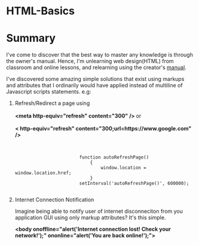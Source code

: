 # HTML-Basics
<h1>Summary</h1>
        <p>I've come to discover that the best way to master any knowledge is through the owner's manual. Hence, I'm unlearning web design(HTML) from classroom and online lessons, and relearning using the creator's <a href="https://developer.mozilla.org/en-US/docs/Web/HTML/Element/body#attr-onbeforeprint">manual</a>.</p>
        <p>I've discovered some amazing simple solutions that exist using markups and attributes that I ordinarily would have applied instead of multiline of Javascript scripts statements. e.g:</p>
        <ol>
            <li>
                <p>Refresh/Redirect a page using <br/> <br/>
                    <strong>
                        &lt;meta http-equiv="refresh" content="300" /&gt;
                    </strong> or <br/> <br/>
                    <strong>
                        &lt; http-equiv="refresh" content="300;url=https://www.google.com" /&gt;
                    </strong>   <br/> <br/> 
                </p>
                <p>                
                    <code>
                        function autoRefreshPage()
                            {
                                window.location = window.location.href;
                            }
                        setInterval('autoRefreshPage()', 600000); 
                    </code> 
                </p>
            </li>
            <li>
                <p>Internet Connection Notification</p>
                <p>Imagine being able to notify user of internet disconneciton from you application GUI using only markup attributes? It's this simple.</p>
                <strong>
                    &lt;body onoffline="alert('Internet connection lost! Check your network!');" ononline="alert('You are back online!');"&gt;               
                </strong> 
            </li>
        </ol>